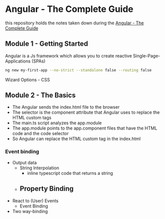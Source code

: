 # Angular - The Complete Guide

this repository holds the notes taken down during the [Angular - The Complete Guide](https://www.udemy.com/course/the-complete-guide-to-angular-2/?couponCode=ST2MT43024)

## Module 1 - Getting Started

Angular is a Js framework which allows you to create reactive Single-Page-Applications (SPAs)

``` sh
ng new my-first-app --no-strict --standalone false --routing false
```

Wizard Options - CSS

## Module 2 - The Basics

- The Angular sends the index.html file to the browser
- The selector is the component attribute that Angular uses to replace the HTML  custom tags
- The main.ts script analyzes the app.module
- The app.module points to the app.component files that have the HTML code and the code selector
- So Angular can replace the HTML custom tag in the index.html

### Event binding

- Output data
  - String Interpolation
    - inline typescript code that returns a string
  - Property Binding
    - 
- React to (User) Events
  - Event Binding
- Two way-binding
